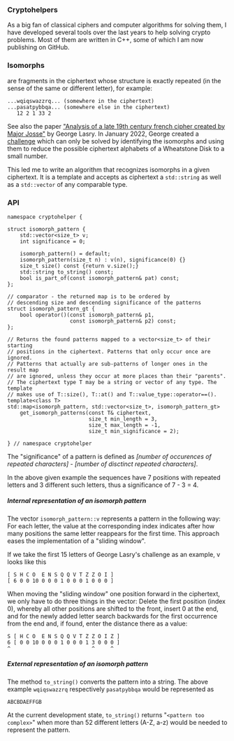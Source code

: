 ### Cryptohelpers

As a big fan of classical ciphers and computer algorithms for solving them, I have developed several tools over the last years to help solving crypto problems. Most of them are written in C++, some of which I am now publishing on GitHub.

### Isomorphs

are fragments in the ciphertext whose structure is exactly repeated (in the sense of the same or different letter), for example:

```
...wqiqswazzrq... (somewhere in the ciphertext)
...pasatpybbqa... (somewhere else in the ciphertext)
   12 2 1 33 2
```

See also the paper ["Analysis of a late 19th century french cipher created by Major Josse"](https://www.tandfonline.com/doi/full/10.1080/01611194.2021.1996484) by George Lasry.
In January 2022, George created a [challenge](https://scienceblogs.de/klausis-krypto-kolumne/the-friedman-ring-challenge-by-george-lasry/) which can only be solved by identifying the isomorphs and using them to reduce the possible ciphertext alphabets of a Wheatstone Disk to a small number. 

This led me to write an algorithm that recognizes isomorphs in a given ciphertext. It is a template and accepts as ciphertext a `std::string` as well as a `std::vector` of any comparable type.

### API

```
namespace cryptohelper {

struct isomorph_pattern {
	std::vector<size_t> v;
	int significance = 0;

	isomorph_pattern() = default;
	isomorph_pattern(size_t n) : v(n), significance(0) {}
	size_t size() const {return v.size();}
	std::string to_string() const;
	bool is_part_of(const isomorph_pattern& pat) const;
};

// comparator - the returned map is to be ordered by 
// descending size and descending significance of the patterns
struct isomorph_pattern_gt {
	bool operator()(const isomorph_pattern& p1, 
					const isomorph_pattern& p2) const;
};

// Returns the found patterns mapped to a vector<size_t> of their starting
// positions in the ciphertext. Patterns that only occur once are ignored.
// Patterns that actually are sub-patterns of longer ones in the result map 
// are ignored, unless they occur at more places than their "parents". 
// The ciphertext type T may be a string or vector of any type. The template
// makes use of T::size(), T::at() and T::value_type::operator==(). 
template<class T>
std::map<isomorph_pattern, std::vector<size_t>, isomorph_pattern_gt>
	get_isomorph_patterns(const T& ciphertext,
                          size_t min_length = 3,
                          size_t max_length = -1, 
                          size_t min_significance = 2);

} // namespace cryptohelper
```



The "significance" of a pattern is defined as
*[number of occurences of repeated characters] - [number of disctinct repeated characters]*. 

In the above given example the sequences have 7 positions with repeated letters and 3 different such letters, thus a significance of 7 - 3 = 4.

##### Internal representation of an isomorph pattern

The vector `isomorph_pattern::v` represents a pattern in the following way: For each letter, the value at the corresponding index indicates after how many positions the same letter reappears for the first time. This approach eases the implementation of a "sliding window".

If we take the first 15 letters of George Lasry's challenge as an example, v looks like this

```
[ S H C O  E N S Q Q V T Z Z O I ] 
[ 6 0 0 10 0 0 0 1 0 0 0 1 0 0 0 ]
```

When moving the "sliding window" one position forward in the ciphertext, we only have to do three things in the vector: Delete the first position (index 0), whereby  all other positions are shifted to the front, insert 0 at the end, and  for the newly added letter search backwards for the first occurrence from the end and, if found, enter the distance there as a value:

```
S [ H C O  E N S Q Q V T Z Z O I Z ] 
6 [ 0 0 10 0 0 0 1 0 0 0 1 3 0 0 0 ] 
^                          ^     ^
```

##### External representation of an isomorph pattern

The method `to_string()` converts the pattern into a string. The above example `wqiqswazzrq` respectively
`pasatpybbqa` would be represented as

```
ABCBDAEFFGB
```

At the current development state, `to_string()` returns "`<pattern too complex>`" when more than 52 different letters (A-Z, a-z) would be needed to represent the pattern.

